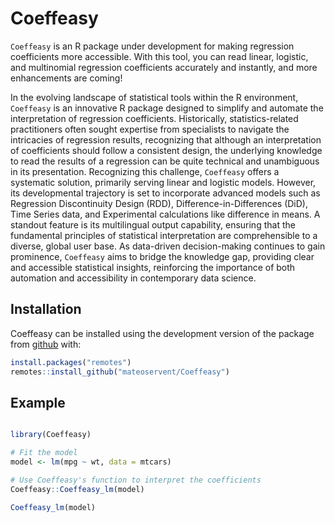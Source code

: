 # Coeffeasy
`Coeffeasy` is an R package under development for making regression coefficients more accessible. With this tool, you can read linear, logistic, and multinomial regression coefficients accurately and instantly, and more enhancements are coming!

In the evolving landscape of statistical tools within the R environment, `Coeffeasy` is an innovative R package designed to simplify and automate the interpretation of regression coefficients. Historically, statistics-related practitioners often sought expertise from specialists to navigate the intricacies of regression results, recognizing that although an interpretation of coefficients should follow a consistent design, the underlying knowledge to read the results of a regression can be quite technical and unambiguous in its presentation. Recognizing this challenge, `Coeffeasy` offers a systematic solution, primarily serving linear and logistic models. However, its developmental trajectory is set to incorporate advanced models such as Regression Discontinuity Design (RDD), Difference-in-Differences (DiD), Time Series data, and Experimental calculations like difference in means. A standout feature is its multilingual output capability, ensuring that the fundamental principles of statistical interpretation are comprehensible to a diverse, global user base. As data-driven decision-making continues to gain prominence, `Coeffeasy` aims to bridge the knowledge gap, providing clear and accessible statistical insights, reinforcing the importance of both automation and accessibility in contemporary data science.


## Installation

Coeffeasy can be installed using the development version of the package from [github](https://github.com/your_github_username/Coeffeasy) with:


``` r
install.packages("remotes")
remotes::install_github("mateoservent/Coeffeasy")

```

## Example 



``` r

library(Coeffeasy)

# Fit the model
model <- lm(mpg ~ wt, data = mtcars)

# Use Coeffeasy's function to interpret the coefficients
Coeffeasy::Coeffeasy_lm(model)

Coeffeasy_lm(model)


```

